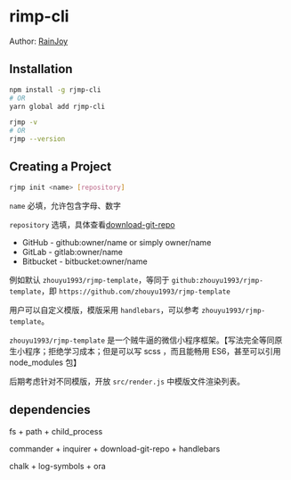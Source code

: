 # rimp-cli

Author: [RainJoy](https://github.com/zhouyu1993)

## Installation

``` bash
npm install -g rjmp-cli
# OR
yarn global add rjmp-cli

rjmp -v
# OR
rjmp --version
```

## Creating a Project

``` bash
rjmp init <name> [repository]
```

`name` 必填，允许包含字母、数字

`repository` 选填，具体查看[download-git-repo](https://github.com/flipxfx/download-git-repo)

  * GitHub - github:owner/name or simply owner/name
  * GitLab - gitlab:owner/name
  * Bitbucket - bitbucket:owner/name

  例如默认 `zhouyu1993/rjmp-template`，等同于 `github:zhouyu1993/rjmp-template`，即 `https://github.com/zhouyu1993/rjmp-template`

  用户可以自定义模版，模版采用 `handlebars`，可以参考 `zhouyu1993/rjmp-template`。

  `zhouyu1993/rjmp-template` 是一个贼牛逼的微信小程序框架。【写法完全等同原生小程序；拒绝学习成本；但是可以写 scss ，而且能畅用 ES6，甚至可以引用 node_modules 包】

  后期考虑针对不同模版，开放 `src/render.js` 中模版文件渲染列表。

## dependencies

fs + path + child_process

commander + inquirer + download-git-repo + handlebars

chalk + log-symbols + ora
